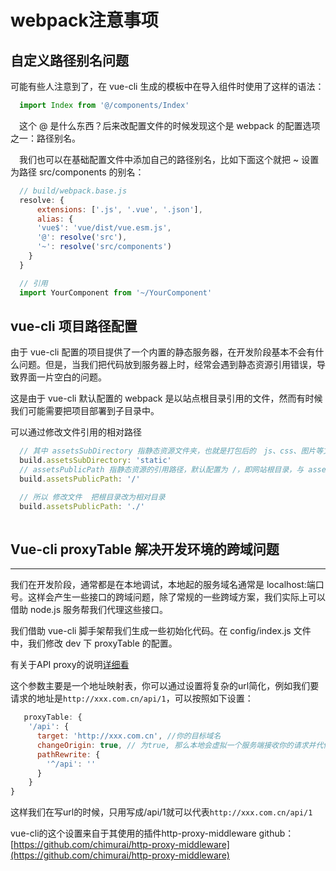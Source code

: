 #   webpack注意事项

##  自定义路径别名问题

可能有些人注意到了，在 vue-cli 生成的模板中在导入组件时使用了这样的语法：

``` javascript
  import Index from '@/components/Index'
```

　这个 @ 是什么东西？后来改配置文件的时候发现这个是 webpack 的配置选项之一：路径别名。

　我们也可以在基础配置文件中添加自己的路径别名，比如下面这个就把 ~ 设置为路径 src/components 的别名：

``` javascript
  // build/webpack.base.js
  resolve: {
      extensions: ['.js', '.vue', '.json'],
      alias: {
      'vue$': 'vue/dist/vue.esm.js',
      '@': resolve('src'),
      '~': resolve('src/components')
    }
  }

  // 引用
  import YourComponent from '~/YourComponent'
```

##  vue-cli 项目路径配置
  
由于 vue-cli 配置的项目提供了一个内置的静态服务器，在开发阶段基本不会有什么问题。但是，当我们把代码放到服务器上时，经常会遇到静态资源引用错误，导致界面一片空白的问题。

这是由于 vue-cli 默认配置的 webpack 是以站点根目录引用的文件，然而有时候我们可能需要把项目部署到子目录中。

可以通过修改文件引用的相对路径

``` javascript
  // 其中 assetsSubDirectory 指静态资源文件夹，也就是打包后的　js、css、图片等文件所放置的文件夹，这个默认一般不会有问题。
  build.assetsSubDirectory: 'static'
  // assetsPublicPath 指静态资源的引用路径，默认配置为 /，即网站根目录，与 assetsSubDirectory 组合起来就是完整的静态资源引用路径 /static
  build.assetsPublicPath: '/'

  // 所以 修改文件  把根目录改为相对目录
  build.assetsPublicPath: './'
  
```

## Vue-cli proxyTable 解决开发环境的跨域问题
---
我们在开发阶段，通常都是在本地调试，本地起的服务域名通常是 localhost:端口号。这样会产生一些接口的跨域问题，除了常规的一些跨域方案，我们实际上可以借助 node.js 服务帮我们代理这些接口。

我们借助 vue-cli 脚手架帮我们生成一些初始化代码。在 config/index.js 文件中，我们修改 dev 下 proxyTable 的配置。

有关于API proxy的说明[详细看](https://vuejs-templates.github.io/webpack/proxy.html)

这个参数主要是一个地址映射表，你可以通过设置将复杂的url简化，例如我们要请求的地址是`http://xxx.com.cn/api/1`，可以按照如下设置：
``` javascript
   proxyTable: {
    '/api': {
      target: 'http://xxx.com.cn', //你的目标域名
      changeOrigin: true, // 为true, 那么本地会虚拟一个服务端接收你的请求并代你发送该请求，这样就不会有跨域问题了，当然这只适用于开发环境
      pathRewrite: {
        '^/api': ''
      }
    }
}
```
这样我们在写url的时候，只用写成/api/1就可以代表`http://xxx.com.cn/api/1`

vue-cli的这个设置来自于其使用的插件http-proxy-middleware
github：[https://github.com/chimurai/http-proxy-middleware](https://github.com/chimurai/http-proxy-middleware)

